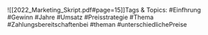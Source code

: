 
![[2022_Marketing_Skript.pdf#page=15]]Tags & Topics:
   #Einfhrung
   #Gewinn
   #Jahre
   #Umsatz
   #Preisstrategie
   #Thema
   #Zahlungsbereitschaftenbei
   #theman
   #unterschiedlichePreise